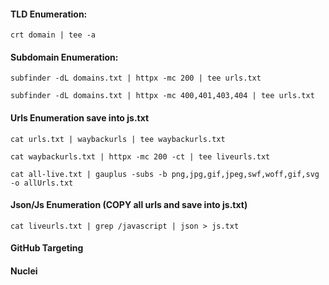 #### TLD Enumeration:
```
crt domain | tee -a 
```
#### Subdomain Enumeration:
```
subfinder -dL domains.txt | httpx -mc 200 | tee urls.txt
```
```
subfinder -dL domains.txt | httpx -mc 400,401,403,404 | tee urls.txt
```
#### Urls Enumeration save into js.txt
```
cat urls.txt | waybackurls | tee waybackurls.txt
```
```
cat waybackurls.txt | httpx -mc 200 -ct | tee liveurls.txt
```
```
cat all-live.txt | gauplus -subs -b png,jpg,gif,jpeg,swf,woff,gif,svg -o allUrls.txt
```
#### Json/Js Enumeration (COPY all urls and save into js.txt)
```
cat liveurls.txt | grep /javascript | json > js.txt
```
#### GitHub Targeting


#### Nuclei